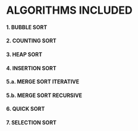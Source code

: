 # ALGORITHMS INCLUDED

#### 1. BUBBLE SORT
#### 2. COUNTING SORT
#### 3. HEAP SORT
#### 4. INSERTION SORT
#### 5.a. MERGE SORT ITERATIVE
#### 5.b. MERGE SORT RECURSIVE
#### 6. QUICK SORT
#### 7. SELECTION SORT
